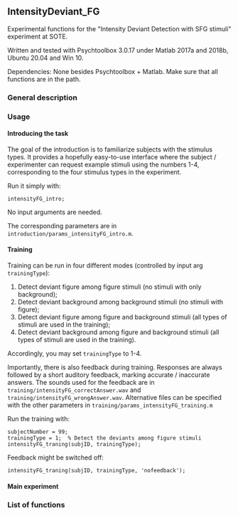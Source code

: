 ## IntensityDeviant_FG
Experimental functions for the "Intensity Deviant Detection with SFG stimuli" experiment at SOTE.

Written and tested with Psychtoolbox 3.0.17 under Matlab 2017a and 2018b, Ubuntu 20.04 and Win 10.

Dependencies: None besides Psychtoolbox + Matlab. Make sure that all functions are in the path.

### General description

### Usage

#### Introducing the task

The goal of the introduction is to familiarize subjects with the stimulus types. It provides a hopefully easy-to-use interface where the subject / experimenter can request example stimuli using the numbers 1-4, corresponding to the four stimulus types in the experiment. 

Run it simply with: 
```
intensityFG_intro;
```
No input arguments are needed.

The corresponding parameters are in `introduction/params_intensityFG_intro.m`. 

#### Training

Training can be run in four different modes (controlled by input arg `trainingType`):
1. Detect deviant figure among figure stimuli (no stimuli with only background);
2. Detect deviant background among background stimuli (no stimuli with figure);
3. Detect deviant figure among figure and background stimuli (all types of stimuli are used in the training);
4. Detect deviant background among figure and background stimuli (all types of stimuli are used in the training).

Accordingly, you may set `trainingType` to 1-4. 

Importantly, there is also feedback during training. Responses are always followed by a short auditory feedback, marking accurate / inaccurate answers. The sounds used for the feedback are in `training/intensityFG_correctAnswer.wav` and `training/intensityFG_wrongAnswer.wav`. Alternative files can be specified with the other parameters in `training/params_intensityFG_training.m`

Run the training with:
```
subjectNumber = 99;
trainingType = 1;  % Detect the deviants among figure stimuli
intensityFG_traning(subjID, trainingType); 
```

Feedback might be switched off:
```
intensityFG_traning(subjID, trainingType, 'nofeedback'); 
```

#### Main experiment

### List of functions
